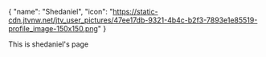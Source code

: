 {
  "name": "Shedaniel",
  "icon": "https://static-cdn.jtvnw.net/jtv_user_pictures/47ee17db-9321-4b4c-b2f3-7893e1e85519-profile_image-150x150.png"
}

This is shedaniel's page
